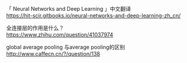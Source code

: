 「 Neural Networks and Deep Learning 」中文翻译  
https://hit-scir.gitbooks.io/neural-networks-and-deep-learning-zh_cn/  

全连接层的作用是什么？  
https://www.zhihu.com/question/41037974  

global average pooling 与average pooling的区别  
http://www.caffecn.cn/?/question/138  